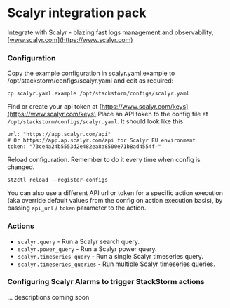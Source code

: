 # Scalyr integration pack

Integrate with Scalyr - blazing fast logs management and observability, [www.scalyr.com](https://www.scalyr.com)

### Configuration
Copy the example configuration in scalyr.yaml.example to /opt/stackstorm/configs/scalyr.yaml and edit as required:

    cp scalyr.yaml.example /opt/stackstorm/configs/scalyr.yaml

Find or create your api token at [https://www.scalyr.com/keys](https://www.scalyr.com/keys)
Place an API token to the config file at `/opt/stackstorm/configs/scalyr.yaml`. It should look like this:

    url: "https://app.scalyr.com/api"
    # Or https://app.ap.scalyr.com/api for Scalyr EU environment
    token: "73ce4a24b5553d2e482ea8a8500e71b8ad4554f-"

Reload configuration. Remember to do it every time when config is changed.

    st2ctl reload --register-configs

You can also use a different API url or token for a specific action execution (aka override
default values from the config on action execution basis), by passing ``api_url`` / ``token``
parameter to the action.

### Actions

* ``scalyr.query`` - Run a Scalyr search query.
* ``scalyr.power_query`` - Run a Scalyr power query.
* ``scalyr.timeseries_query`` - Run a single Scalyr timeseries query.
* ``scalyr.timeseries_queries`` - Run multiple Scalyr timeseries queries.

### Configuring Scalyr Alarms to trigger StackStorm actions

... descriptions coming soon
